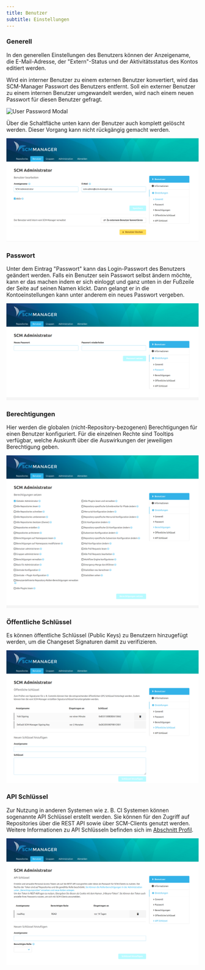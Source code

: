 ```yaml
---
title: Benutzer
subtitle: Einstellungen
---
```

### Generell
In den generellen Einstellungen des Benutzers können der Anzeigename, die E-Mail-Adresse, der "Extern"-Status und der Aktivitätsstatus des Kontos editiert werden.

Wird ein interner Benutzer zu einem externen Benutzer konvertiert, wird das SCM-Manager Passwort des Benutzers entfernt. Soll ein externer Benutzer zu einem internen Benutzer umgewandelt werden, wird nach einem neuen Passwort für diesen Benutzer gefragt.

![User Password Modal](assets/user-password-modal.png)

Über die Schaltfläche unten kann der Benutzer auch komplett gelöscht werden. Dieser Vorgang kann nicht rückgängig gemacht werden.

![Generelle Benutzereinstellungen](assets/user-settings-general.png)

### Passwort
Unter dem Eintrag "Passwort" kann das Login-Passwort des Benutzers geändert werden. Falls ein Benutzer sein Passwort selbst ändern möchte, kann er das machen indem er sich einloggt und ganz unten in der Fußzeile der Seite auf seinen Namen klickt. Dann gelangt er in die Kontoeinstellungen kann unter anderem ein neues Passwort vergeben.

![Passwort ändern](assets/user-settings-password.png)

### Berechtigungen
Hier werden die globalen (nicht-Repository-bezogenen) Berechtigungen für einen Benutzer konfiguriert.
Für die einzelnen Rechte sind Tooltips verfügbar, welche Auskunft über die Auswirkungen der jeweiligen Berechtigung geben.

![Benutzer Berechtigungen](assets/user-settings-permissions.png)

### Öffentliche Schlüssel
Es können öffentliche Schlüssel (Public Keys) zu Benutzern hinzugefügt werden, um die Changeset Signaturen damit zu verifizieren.

![Öffentliche Schlüssel](assets/user-settings-publickeys.png)

### API Schlüssel
Zur Nutzung in anderen Systemen wie z. B. CI Systemen können sogenannte API Schlüssel erstellt werden. Sie können für den Zugriff auf Repositories über die REST API sowie über SCM-Clients genutzt werden. Weitere Informationen zu API Schlüsseln befinden sich im [Abschnitt Profil](../profile/#api-schlüssel).

![API Schlüssel](assets/user-settings-apikeys.png)
